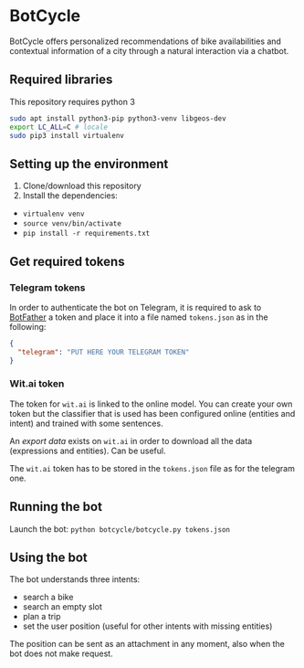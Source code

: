 # BotCycle

BotCycle offers personalized recommendations of bike availabilities and contextual information of a city through a natural interaction via a chatbot.  

## Required libraries

This repository requires python 3

```bash
sudo apt install python3-pip python3-venv libgeos-dev
export LC_ALL=C # locale
sudo pip3 install virtualenv
```

## Setting up the environment

1. Clone/download this repository
2. Install the dependencies:
  - `virtualenv venv`
  - `source venv/bin/activate`
  - `pip install -r requirements.txt`

## Get required tokens

### Telegram tokens

In order to authenticate the bot on Telegram, it is required to ask to [BotFather](https://telegram.me/BotFather) a token and place it into a file named `tokens.json` as in the following:

```json
{
  "telegram": "PUT HERE YOUR TELEGRAM TOKEN"
}
```

### Wit.ai token

The token for `wit.ai` is linked to the online model. You can create your own token but the classifier that is used has been configured online (entities and intent) and trained with some sentences.

An *export data* exists on `wit.ai` in order to download all the data (expressions and entities). Can be useful.

The `wit.ai` token has to be stored in the `tokens.json` file as for the telegram one.

## Running the bot

Launch the bot: `python botcycle/botcycle.py tokens.json`

## Using the bot

The bot understands three intents:

- search a bike
- search an empty slot
- plan a trip
- set the user position (useful for other intents with missing entities)

The position can be sent as an attachment in any moment, also when the bot does not make request.
